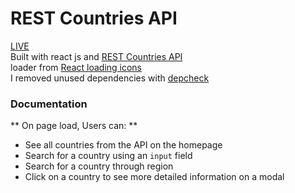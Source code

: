 # REST Countries API
[LIVE](https://all-rest-countriess.netlify.app/) <br/>
Built with react js and [REST Countries API](https://restcountries.com) <br/>
loader from [React loading icons](https://www.npmjs.com/package/react-loading-icons) <br/>
I removed unused dependencies with [depcheck](https://www.npmjs.com/package/depcheck) <br/>

### Documentation
** On page load, Users can: **
- See all countries from the API on the homepage
- Search for a country using an `input` field
- Search for a country through region
- Click on a country to see more detailed information on a modal



